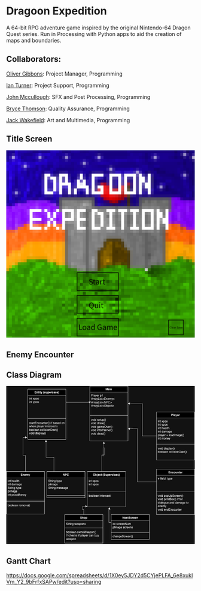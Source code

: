 # Dragoon Expedition
A 64-bit RPG adventure game inspired by the original Nintendo-64 Dragon Quest series. Run in Processing with Python apps to aid the creation of maps and boundaries.
## Collaborators: 

[Oliver Gibbons](https://github.com/OliverGibbons1): Project Manager, Programming

[Ian Turner](https://github.com/Ian-Turner4): Project Support, Programming

[John Mccullough](https://github.com/jemrules): SFX and Post Processing, Programming

[Bryce Thomson](https://github.com/Brycet14): Quality Assurance, Programming

[Jack Wakefield](https://github.com/jack125251): Art and Multimedia, Programming

## Title Screen

<img src="https://github.com/OliverGibbons1/APCompPro24Group/blob/main/images/StartScreenshot.png?raw=true">

## Enemy Encounter

## Class Diagram

<img src="https://github.com/OliverGibbons1/APCompPro24Group/blob/main/images/UpdatedClassDiagram.png?raw=true">

## Gantt Chart
https://docs.google.com/spreadsheets/d/1X0ey5JDY2d5CYjePLFA_6e8xukIVm_Y2_9bFrfxSAPw/edit?usp=sharing
